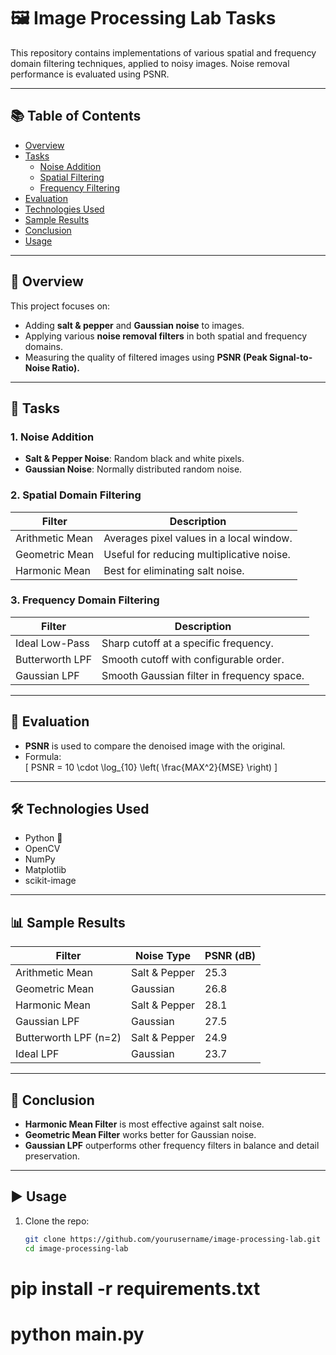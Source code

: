 # 🖼️ Image Processing Lab Tasks

This repository contains implementations of various spatial and frequency domain filtering techniques, applied to noisy images. Noise removal performance is evaluated using PSNR.

---

## 📚 Table of Contents

- [Overview](#overview)
- [Tasks](#tasks)
  - [Noise Addition](#1-noise-addition)
  - [Spatial Filtering](#2-spatial-domain-filtering)
  - [Frequency Filtering](#3-frequency-domain-filtering)
- [Evaluation](#evaluation)
- [Technologies Used](#technologies-used)
- [Sample Results](#sample-results)
- [Conclusion](#conclusion)
- [Usage](#usage)

---

## 📌 Overview

This project focuses on:
- Adding **salt & pepper** and **Gaussian noise** to images.
- Applying various **noise removal filters** in both spatial and frequency domains.
- Measuring the quality of filtered images using **PSNR (Peak Signal-to-Noise Ratio).**

---

## 🧪 Tasks

### 1. Noise Addition

- **Salt & Pepper Noise**: Random black and white pixels.
- **Gaussian Noise**: Normally distributed random noise.

### 2. Spatial Domain Filtering

| Filter              | Description                                      |
|---------------------|--------------------------------------------------|
| Arithmetic Mean     | Averages pixel values in a local window.         |
| Geometric Mean      | Useful for reducing multiplicative noise.        |
| Harmonic Mean       | Best for eliminating salt noise.                 |

### 3. Frequency Domain Filtering

| Filter              | Description                                      |
|---------------------|--------------------------------------------------|
| Ideal Low-Pass      | Sharp cutoff at a specific frequency.            |
| Butterworth LPF     | Smooth cutoff with configurable order.           |
| Gaussian LPF        | Smooth Gaussian filter in frequency space.       |

---

## 📏 Evaluation

- **PSNR** is used to compare the denoised image with the original.
- Formula:  
  \[
  PSNR = 10 \cdot \log_{10} \left( \frac{MAX^2}{MSE} \right)
  \]

---

## 🛠️ Technologies Used

- Python 🐍
- OpenCV
- NumPy
- Matplotlib
- scikit-image

---

## 📊 Sample Results

| Filter               | Noise Type       | PSNR (dB) |
|----------------------|------------------|-----------|
| Arithmetic Mean      | Salt & Pepper    | 25.3      |
| Geometric Mean       | Gaussian         | 26.8      |
| Harmonic Mean        | Salt & Pepper    | 28.1      |
| Gaussian LPF         | Gaussian         | 27.5      |
| Butterworth LPF (n=2)| Salt & Pepper    | 24.9      |
| Ideal LPF            | Gaussian         | 23.7      |

---

## 📌 Conclusion

- **Harmonic Mean Filter** is most effective against salt noise.
- **Geometric Mean Filter** works better for Gaussian noise.
- **Gaussian LPF** outperforms other frequency filters in balance and detail preservation.

---

## ▶️ Usage

1. Clone the repo:
   ```bash
   git clone https://github.com/yourusername/image-processing-lab.git
   cd image-processing-lab
# pip install -r requirements.txt
# python main.py
